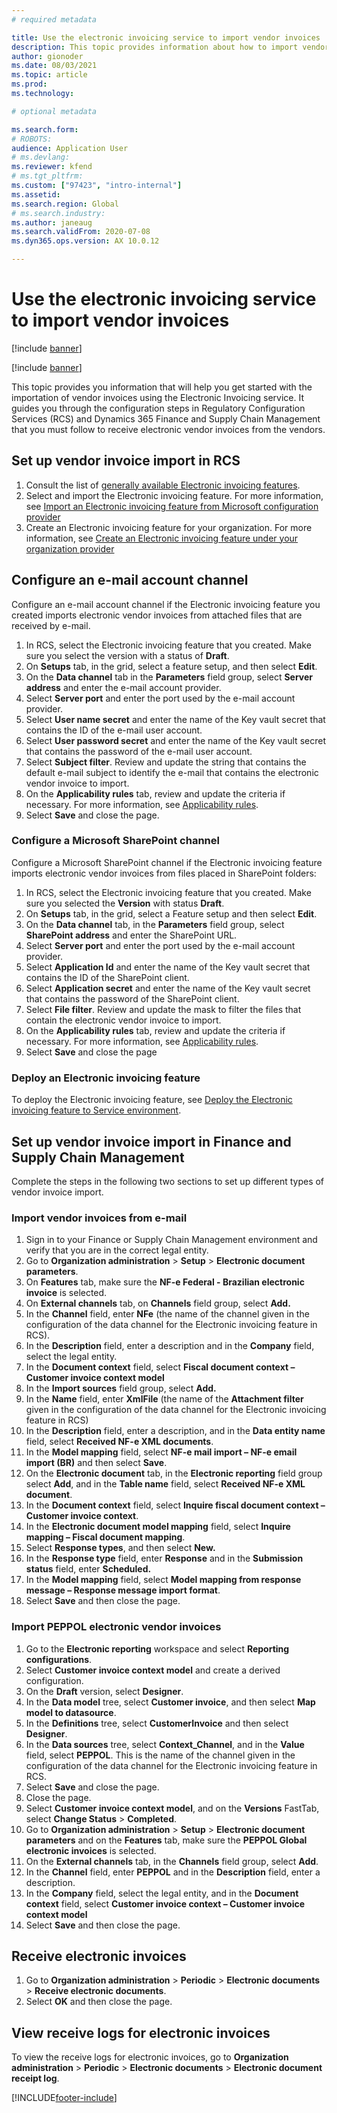 ```yaml
---
# required metadata

title: Use the electronic invoicing service to import vendor invoices
description: This topic provides information about how to import vendor invoices using the Electronic Invoicing service.
author: gionoder
ms.date: 08/03/2021
ms.topic: article
ms.prod: 
ms.technology: 

# optional metadata

ms.search.form: 
# ROBOTS: 
audience: Application User
# ms.devlang: 
ms.reviewer: kfend
# ms.tgt_pltfrm: 
ms.custom: ["97423", "intro-internal"]
ms.assetid: 
ms.search.region: Global
# ms.search.industry: 
ms.author: janeaug
ms.search.validFrom: 2020-07-08
ms.dyn365.ops.version: AX 10.0.12

---
```


# Use the electronic invoicing service to import vendor invoices

[!include [banner](../includes/banner.md)]

[!include [banner](../includes/preview-banner.md)]

This topic provides you information that will help you get started with the importation of vendor invoices using the Electronic Invoicing service. It guides you through the configuration steps in Regulatory Configuration Services (RCS) and Dynamics 365 Finance and Supply Chain Management that you must follow to receive electronic vendor invoices from the vendors.

## Set up vendor invoice import in RCS

1. Consult the list of [generally available Electronic invoicing features](dynamics365/finance/localizations/e-invoicing-configuration-rcs?toc=/dynamics365/finance/toc.json#generally-available-features).
2. Select and import the Electronic invoicing feature. For more information, see [Import an Electronic invoicing feature from Microsoft configuration provider](e-invoicing-get-started.md#import-an-electronic-invoicing-feature-from-the-microsoft-configuration-provider)
3. Create an Electronic invoicing feature for your organization. For more information, see [Create an Electronic invoicing feature under your organization provider](e-invoicing-get-started.md#create-an-electronic-invoicing-feature-under-your-organization-provider)

## Configure an e-mail account channel

Configure an e-mail account channel if the Electronic invoicing feature you created imports electronic vendor invoices from attached files that are received by e-mail.

1. In RCS, select the Electronic invoicing feature that you created. Make sure you select the version with a status of **Draft**.
2. On **Setups** tab, in the grid, select a feature setup, and then select **Edit**.
3. On the **Data channel** tab in the **Parameters** field group, select **Server address** and enter the e-mail account provider.
4. Select **Server port** and enter the port used by the e-mail account provider.
5. Select **User name secret** and enter the name of the Key vault secret that contains the ID of the e-mail user account.
6. Select **User password secret** and enter the name of the Key vault secret that contains the password of the e-mail user account.
7. Select **Subject filter**. Review and update the string that contains the default e-mail subject to identify the e-mail that contains the electronic vendor invoice to import.
8. On the **Applicability rules** tab, review and update the criteria if necessary. For more information, see [Applicability rules](e-invoicing-configuration-rcs.md#applicability-rules).
9. Select **Save** and close the page.

### Configure a Microsoft SharePoint channel

Configure a Microsoft SharePoint channel if the Electronic invoicing feature imports electronic vendor invoices from files placed in SharePoint folders:

1. In RCS, select the Electronic invoicing feature that you created. Make sure you selected the **Version** with status **Draft**.
2. On **Setups** tab, in the grid, select a Feature setup and then select **Edit**.
3. On the **Data channel** tab, in the **Parameters** field group, select **SharePoint address** and enter the SharePoint URL.
4. Select **Server port** and enter the port used by the e-mail account provider.
5. Select **Application Id** and enter the name of the Key vault secret that contains the ID of the SharePoint client.
6. Select **Application secret** and enter the name of the Key vault secret that contains the password of the SharePoint client.
7. Select **File filter**. Review and update the mask to filter the files that contain the electronic vendor invoice to import.
8. On the **Applicability rules** tab, review and update the criteria if necessary. For more information, see [Applicability rules](e-invoicing-configuration-rcs.md#applicability-rules).
9. Select **Save** and close the page

### Deploy an Electronic invoicing feature

To deploy the Electronic invoicing feature, see [Deploy the Electronic invoicing feature to Service environment](e-invoicing-get-started.md#deploy-the-electronic-invoicing-feature-to-service-environment).

## Set up vendor invoice import in Finance and Supply Chain Management
Complete the steps in the following two sections to set up different types of vendor invoice import.

### Import vendor invoices from e-mail

1. Sign in to your Finance or Supply Chain Management environment and verify that you are in the correct legal entity.
2. Go to **Organization administration** > **Setup** > **Electronic document parameters**.
3. On **Features** tab, make sure the **NF-e Federal - Brazilian electronic invoice** is selected.
4. On **External channels** tab, on **Channels** field group, select **Add.**
5. In the **Channel** field, enter **NFe** (the name of the channel given in the configuration of the data channel for the Electronic invoicing feature in RCS).
6. In the **Description** field, enter a description and in the **Company** field, select the legal entity.
7. In the **Document context** field, select **Fiscal document context – Customer invoice context model**
8. In the **Import sources** field group, select **Add.**
9. In the **Name** field, enter **XmlFile** (the name of the **Attachment filter** given in the configuration of the data channel for the Electronic invoicing feature in RCS)
10. In the **Description** field, enter a description, and in the **Data entity name** field, select **Received NF-e XML documents**.
11. In the **Model mapping** field, select **NF-e mail import – NF-e email import (BR)** and then select **Save**.
12. On the **Electronic document** tab, in the **Electronic reporting** field group select **Add**, and in the **Table name** field, select **Received NF-e XML document**.
13. In the **Document context** field, select **Inquire fiscal document context – Customer invoice context**.
14. In the **Electronic document model mapping** field, select **Inquire mapping – Fiscal document mapping**.
15. Select **Response types**, and then select **New.**
16. In the **Response type** field, enter **Response** and in the **Submission status** field, enter **Scheduled.**
17. In the **Model mapping** field, select **Model mapping from response message – Response message import format**.
18. Select **Save** and then close the page.

### Import PEPPOL electronic vendor invoices

1. Go to the **Electronic reporting** workspace and select **Reporting configurations**.
2. Select **Customer invoice context model** and create a derived configuration.
3. On the **Draft** version, select **Designer**.
4. In the **Data model** tree, select **Customer invoice**, and then select **Map model to datasource**.
5. In the **Definitions** tree, select **CustomerInvoice** and then select **Designer**.
6. In the **Data sources** tree, select **Context\_Channel**, and in the **Value** field, select **PEPPOL**. This is the name of the channel given in the configuration of the data channel for the Electronic invoicing feature in RCS. 
7. Select **Save** and close the page.
8. Close the page.
9. Select **Customer invoice context model**, and on the **Versions** FastTab, select **Change Status** > **Completed**.
10. Go to **Organization administration** > **Setup** > **Electronic document parameters** and on the **Features** tab, make sure the **PEPPOL Global electronic invoices** is selected. 
11. On the **External channels** tab, in the **Channels** field group, select **Add**.
12. In the **Channel** field, enter **PEPPOL** and in the **Description** field, enter a description.
13. In the **Company** field, select the legal entity, and in the **Document context** field, select **Customer invoice context – Customer invoice context model**
14. Select **Save** and then close the page.


## Receive electronic invoices

1. Go to **Organization administration** > **Periodic** > **Electronic documents** > **Receive electronic documents**.
2. Select **OK** and then close the page.

## View receive logs for electronic invoices

To view the receive logs for electronic invoices, go to **Organization administration** > **Periodic** > **Electronic documents** > **Electronic document receipt log**.


[!INCLUDE[footer-include](../../includes/footer-banner.md)]
